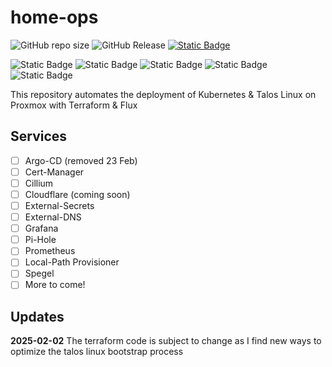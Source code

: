# home-ops

![GitHub repo size](https://img.shields.io/github/repo-size/alexrf45/home-ops) ![GitHub Release](https://img.shields.io/github/v/release/alexrf45/home-ops) [![Static Badge](https://img.shields.io/badge/fr3d.dev-blue?style=plastic&link=https%3A%2F%2Ffr3d.dev)](https://fr3d.dev)

![Static Badge](https://img.shields.io/badge/talos-v1.9.2-orange?style=plastic&logo=Talos&logoColor=%23FF7300) ![Static Badge](https://img.shields.io/badge/k8s-v1.32.0-blue?style=plastic&logo=Kubernetes&logoColor=%23326CE5&logoSize=auto) ![Static Badge](https://img.shields.io/badge/flux-v2.4.0-blue?style=plastic&logo=flux&logoSize=auto&link=https%3A%2F%2Fhomelab.fr3d.dev) ![Static Badge](https://img.shields.io/badge/terraform-v1.10.2-purple?style=plastic&logo=terraform&color=%237B42BC) ![Static Badge](https://img.shields.io/badge/proxmox-v8.3.4-orange?style=plastic&logo=proxmox&logoSize=auto&link=https%3A%2F%2Fhomelab.fr3d.dev)

This repository automates the deployment of Kubernetes & Talos Linux on Proxmox with Terraform & Flux

## Services

- [ ] Argo-CD (removed 23 Feb)
- [ ] Cert-Manager
- [ ] Cillium
- [ ] Cloudflare (coming soon)
- [ ] External-Secrets
- [ ] External-DNS
- [ ] Grafana
- [ ] Pi-Hole
- [ ] Prometheus
- [ ] Local-Path Provisioner
- [ ] Spegel
- [ ] More to come!

## Updates

**2025-02-02** The terraform code is subject to change as I find
new ways to optimize the talos linux bootstrap process
